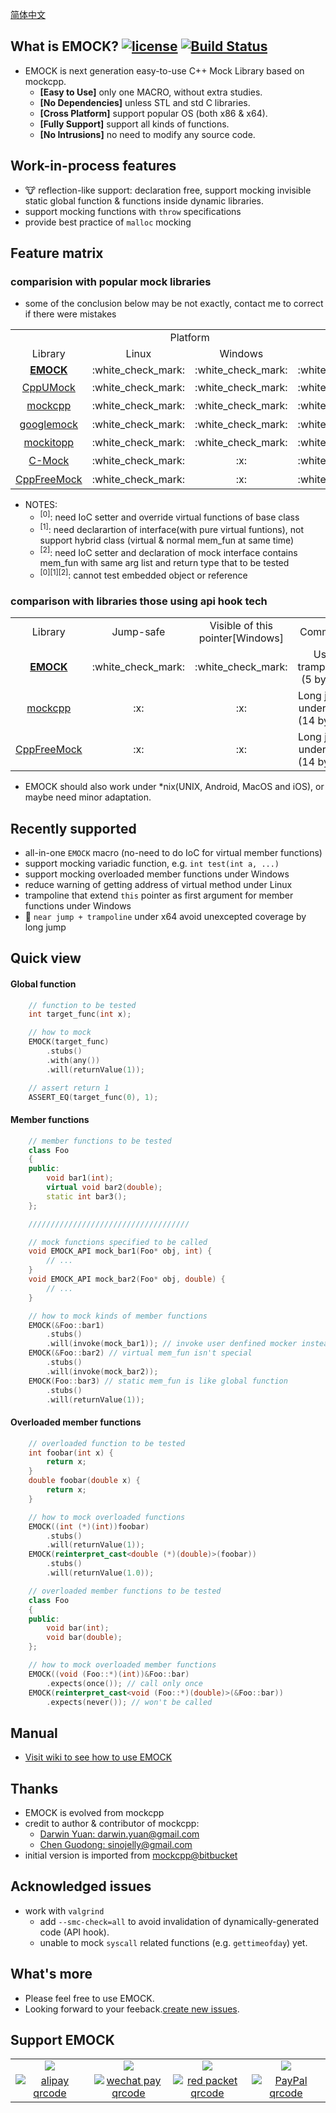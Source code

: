 [简体中文](./README.md)

## What is EMOCK?      [![license](https://img.shields.io/badge/license-Apache%202-brightgreen.svg?style=flat)](https://github.com/ez8-co/emock/blob/master/LICENSE)  [![Build Status](https://semaphoreci.com/api/v1/orca-zhang-91/emock/branches/master/shields_badge.svg)](https://semaphoreci.com/orca-zhang-91/emock)

- EMOCK is next generation easy-to-use C++ Mock Library based on mockcpp.
  - **[Easy to Use]** only one MACRO, without extra studies.
  - **[No Dependencies]** unless STL and std C libraries.
  - **[Cross Platform]** support popular OS (both x86 & x64).
  - **[Fully Support]** support all kinds of functions.
  - **[No Intrusions]** no need to modify any source code.

## Work-in-process features

- :cow: reflection-like support: declaration free, support mocking invisible static global function & functions inside dynamic libraries.
- support mocking functions with `throw` specifications
- provide best practice of `malloc` mocking

## Feature matrix

### comparision with popular mock libraries

- some of the conclusion below may be not exactly, contact me to correct if there were mistakes

<table style="text-align: center">
   <tr>
      <td></td>
      <td colspan="2">Platform</td>
      <td colspan="3">Member function</td>
      <td colspan="3">General function</td>
      <td>Misc</td>
   </tr>
   <tr>
      <td>Library</td>
      <td>Linux</td>
      <td>Windows</td>
      <td>Virtual</td>
      <td>Normal</td>
      <td>Static</td>
      <td>Global</td>
      <td>Variadic</td>
      <td>Template</td>
      <td>Intrusion-free</td>
   </tr>
   <tr>
      <td><a href="https://github.com/ez8-co/emock"><strong>EMOCK</strong></a></td>
      <td>:white_check_mark:</td>
      <td>:white_check_mark:</td>
      <td>:white_check_mark:</td>
      <td>:white_check_mark:</td>
      <td>:white_check_mark:</td>
      <td>:white_check_mark:</td>
      <td>:white_check_mark:</td>
      <td>:white_check_mark:</td>
      <td>:white_check_mark:</td>
   </tr>
   <tr>
      <td><a href="https://github.com/cpputest/cpputest">CppUMock</a></td>
      <td>:white_check_mark:</td>
      <td>:white_check_mark:</td>
      <td>:white_check_mark:</td>
      <td>:x:</td>
      <td>:white_check_mark:</td>
      <td>:white_check_mark:</td>
      <td>:white_check_mark:</td>
      <td>:white_check_mark:</td>
      <td>:x:<sup>[0]</sup></td>
   </tr>
   <tr>
      <td><a href="https://github.com/sinojelly/mockcpp">mockcpp</a></td>
      <td>:white_check_mark:</td>
      <td>:white_check_mark:</td>
      <td>:white_check_mark:</td>
      <td>:x:</td>
      <td>:white_check_mark:</td>
      <td>:white_check_mark:</td>
      <td>:x:</td>
      <td>:white_check_mark:</td>
      <td>:x:<sup>[1]</sup></td>
   </tr>
   <tr>
      <td><a href="https://github.com/google/googletest/tree/master/googlemock">googlemock</a></td>
      <td>:white_check_mark:</td>
      <td>:white_check_mark:</td>
      <td>:white_check_mark:</td>
      <td>:x:</td>
      <td>:x:</td>
      <td>:x:</td>
      <td>:x:</td>
      <td>:x:</td>
      <td>:x:<sup>[2]</sup></td>
   </tr>
   <tr>
      <td><a href="https://github.com/tpounds/mockitopp">mockitopp</a></td>
      <td>:white_check_mark:</td>
      <td>:white_check_mark:</td>
      <td>:white_check_mark:</td>
      <td>:x:</td>
      <td>:x:</td>
      <td>:x:</td>
      <td>:x:</td>
      <td>:x:</td>
      <td>:x:<sup>[1]</sup></td>
   </tr>
   <tr>
      <td><a href="https://github.com/hjagodzinski/C-Mock">C-Mock</a></td>
      <td>:white_check_mark:</td>
      <td>:x:</td>
      <td>:white_check_mark:</td>
      <td>:white_check_mark:</td>
      <td>:white_check_mark:</td>
      <td>:white_check_mark:</td>
      <td>:x:</td>
      <td>:x:</td>
      <td>:x:<sup>[1]</sup></td>
   </tr>
   <tr>
      <td><a href="https://github.com/gzc9047/CppFreeMock">CppFreeMock</a></td>
      <td>:white_check_mark:</td>
      <td>:x:</td>
      <td>:white_check_mark:</td>
      <td>:white_check_mark:</td>
      <td>:white_check_mark:</td>
      <td>:white_check_mark:</td>
      <td>:white_check_mark:</td>
      <td>:white_check_mark:</td>
      <td>:x:<sup>[1]</sup></td>
   </tr>
</table>

- NOTES:
  - <sup>[0]</sup>: need IoC setter and override virtual functions of base class
  - <sup>[1]</sup>: need declarartion of interface(with pure virtual funtions), not support hybrid class (virtual & normal mem_fun at same time)
  - <sup>[2]</sup>: need IoC setter and declaration of mock interface contains mem_fun with same arg list and return type that to be tested 
  - <sup>[0]</sup><sup>[1]</sup><sup>[2]</sup>: cannot test embedded object or reference

### comparison with libraries those using api hook tech

<table style="text-align: center">
   <tr>
      <td>Library</td>
      <td>Jump-safe</td>
      <td>Visible of this pointer[Windows]</td>
      <td>Comment</td>
   </tr>
   <tr>
      <td><a href="https://github.com/ez8-co/emock"><strong>EMOCK</strong></a></td>
      <td>:white_check_mark:</td>
      <td>:white_check_mark:</td>
      <td>Use trampoline (5 bytes)</td>
   </tr>
   <tr>
      <td><a href="https://github.com/sinojelly/mockcpp">mockcpp</a></td>
      <td>:x:</td>
      <td>:x:</td>
      <td>Long jump under x64 (14 bytes)</td>
   </tr>
   <tr>
      <td><a href="https://github.com/gzc9047/CppFreeMock">CppFreeMock</a></td>
      <td>:x:</td>
      <td>:x:</td>
      <td>Long jump under x64 (14 bytes)</td>
   </tr>
</table>

- EMOCK should also work under \*nix(UNIX, Android, MacOS and iOS), or maybe need minor adaptation.

## Recently supported

- all-in-one `EMOCK` macro (no-need to do IoC for virtual member functions)
- support mocking variadic function, e.g. `int test(int a, ...)`
- support mocking overloaded member functions under Windows
- reduce warning of getting address of virtual method under Linux
- trampoline that extend `this` pointer as first argument for member functions under Windows
- :clap: `near jump + trampoline` under x64 avoid unexcepted coverage by long jump

## Quick view

#### Global function

  ```cpp
      // function to be tested
      int target_func(int x);

      // how to mock
      EMOCK(target_func)
          .stubs()
          .with(any())
          .will(returnValue(1));

      // assert return 1
      ASSERT_EQ(target_func(0), 1);
  ```

#### Member functions

  ```cpp
      // member functions to be tested
      class Foo
      {
      public:
          void bar1(int);
          virtual void bar2(double);
          static int bar3();
      };

      ////////////////////////////////////

      // mock functions specified to be called
      void EMOCK_API mock_bar1(Foo* obj, int) {
          // ...
      }
      void EMOCK_API mock_bar2(Foo* obj, double) {
          // ...
      }

      // how to mock kinds of member functions
      EMOCK(&Foo::bar1)
          .stubs()
          .will(invoke(mock_bar1)); // invoke user denfined mocker instead of return value
      EMOCK(&Foo::bar2) // virtual mem_fun isn't special
          .stubs()
          .will(invoke(mock_bar2));
      EMOCK(Foo::bar3) // static mem_fun is like global function
          .stubs()
          .will(returnValue(1));
  ```

#### Overloaded member functions

  ```cpp
      // overloaded function to be tested
      int foobar(int x) {
          return x;
      }
      double foobar(double x) {
          return x;
      }

      // how to mock overloaded functions
      EMOCK((int (*)(int))foobar)
          .stubs()
          .will(returnValue(1));
      EMOCK(reinterpret_cast<double (*)(double)>(foobar))
          .stubs()
          .will(returnValue(1.0));

      // overloaded member functions to be tested
      class Foo
      {
      public:
          void bar(int);
          void bar(double);
      };

      // how to mock overloaded member functions
      EMOCK((void (Foo::*)(int))&Foo::bar)
          .expects(once()); // call only once
      EMOCK(reinterpret_cast<void (Foo::*)(double)>(&Foo::bar))
          .expects(never()); // won't be called
  ```

## Manual

- [Visit wiki to see how to use EMOCK](https://github.com/ez8-co/emock/wiki)

## Thanks

- EMOCK is evolved from mockcpp
- credit to author & contributor of mockcpp:
  - [Darwin Yuan: darwin.yuan@gmail.com](https://github.com/godsme)
  - [Chen Guodong: sinojelly@gmail.com](https://github.com/sinojelly)
- initial version is imported from [mockcpp@bitbucket](https://bitbucket.org/godsme/mockcpp)

## Acknowledged issues

- work with `valgrind`
  - add `--smc-check=all` to avoid invalidation of dynamically-generated code (API hook).
  - unable to mock `syscall` related functions (e.g. `gettimeofday`) yet.

## What's more

- Please feel free to use EMOCK.
- Looking forward to your feeback.[create new issues](https://github.com/ez8-co/emock/issues/new).

## Support EMOCK

<table style="text-align: center">
   <tr>
      <td width="25%"><a href="HTTPS://QR.ALIPAY.COM/FKX02095IUNLWM3PSPWD5A"><img src="https://img.shields.io/badge/donate-alipay-blue.svg" /></a></td>
      <td width="25%"><a href="http://ez8.co/wxpay.jpg"><img src="https://img.shields.io/badge/donate-wechat_pay-brightgreen.svg" /></a></td>
      <td width="25%"><a href="http://ez8.co/red_packet"><img src="https://img.shields.io/badge/donate-red_packet-red.svg" /></a></td>
      <td width="25%"><a href="http://www.paypal.me/orcazhang"><img src="https://img.shields.io/badge/donate-paypal-yellow.svg" /></a></td>
   </tr>
   <tr>
      <td><a href="http://ez8.co/alipay.jpg"><img src="http://ez8.co/alipay.jpg" alt="alipay qrcode" align=center /></a></td>
      <td><a href="http://ez8.co/wxpay.jpg"><img src="http://ez8.co/wxpay.jpg" alt="wechat pay qrcode" align=center /></a></td>
      <td><a href="http://ez8.co/redpack.jpg"><img src="http://ez8.co/redpack.jpg" alt="red packet qrcode" align=center /></a></td>
      <td><a href="http://ez8.co/paypal.png"><img src="http://ez8.co/paypal.png" alt="PayPal qrcode" align=center /></a></td>
   </tr>
</table>